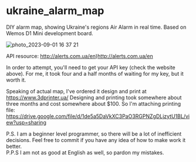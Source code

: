 # ukraine_alarm_map
DIY alarm map, showing Ukraine's regions Air Alarm in real time. Based on Wemos D1 Mini development board.

![photo_2023-09-01 16 37 21](https://github.com/Whale1902/ukraine_alarm_map/assets/103887569/cae2f1c0-4d70-4885-b2fb-d77f58c87a34)

API resource: http://alerts.com.ua/en)http://alerts.com.ua/en

In order to attempt, you'll need to get your API key (check the website above). For me, it took four and a half months of waiting for my key, but it worth it.

Speaking of actual map, I've ordered it design and print at https://www.3dprinter.ua/ Designing and printing took somewhere about three months and cost somewhere about $100. 
So I'm attaching printing file: https://drive.google.com/file/d/1de5a5DaVkXC3PaO3RGPNZgDLjzytU1BL/view?usp=sharing

P.S. I am a beginner level programmer, so there will be a lot of inefficient decisions. Feel free to commit if you have any idea of how to make work it better.  
P.P.S I am  not as good at English as well, so pardon my mistakes.
